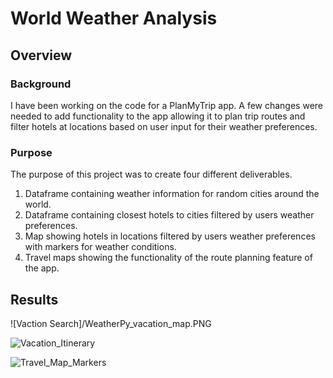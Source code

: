 # World Weather Analysis

## Overview

### Background
I have been working on the code for a PlanMyTrip app. A few changes were needed to add functionality to the app allowing it to plan trip routes and filter hotels at locations based on user input for their weather preferences.

### Purpose
The purpose of this project was to create four different deliverables.
1. Dataframe containing  weather information for random cities around the world.
2. Dataframe containing closest hotels to cities filtered by users weather preferences.
3. Map showing hotels in locations filtered by users weather preferences with markers for weather conditions.
4. Travel maps showing the functionality of the route planning feature of the app.

## Results

![Vaction Search]/WeatherPy_vacation_map.PNG

![Vacation_Itinerary](Vacation_Itinerary/WeatherPy_travel_map.PNG)

![Travel_Map_Markers](Vacation_Itinerary/WeatherPy_travel_map_markers.PNG)
